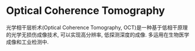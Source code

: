 # Optical Coherence Tomography

光学相干层析术(Optical Coherence Tomography, OCT)是一种基于低相干原理的光学无损伤成像技术, 可以实现高分辨率, 低探测深度的成像. 多运用在生物医学成像和工业检测中. 